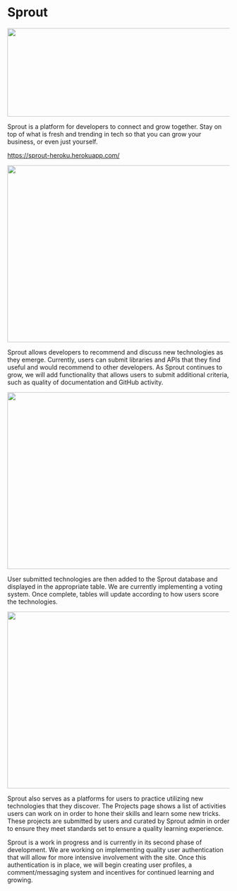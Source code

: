 

# Sprout

<img src="https://github.com/gggriffin/Sprout/blob/master/images/SproutTitle1.png?raw=true" width=1000px; height=200px;>

Sprout is a platform for developers to connect and grow together. Stay on top of what is fresh and trending in tech so that you can grow your business, or even just yourself.

https://sprout-heroku.herokuapp.com/

<img src="https://github.com/gggriffin/Sprout/blob/master/images/SproutContribute.png?raw=true" width=1000px; height=400px;>

Sprout allows developers to recommend and discuss new technologies as they emerge. Currently, users can submit libraries and APIs that they find useful and would recommend to other developers. As Sprout continues to grow, we will add functionality that allows users to submit additional criteria, such as quality of documentation and GitHub activity. 

<img src="https://github.com/gggriffin/Sprout/blob/master/images/SproutTable.png?raw=true" width=1000px; height=400px;>

User submitted technologies are then added to the Sprout database and displayed in the appropriate table. We are currently implementing a voting system. Once complete, tables will update according to how users score the technologies.

<img src="https://github.com/gggriffin/Sprout/blob/master/images/SproutProjects.png?raw=true" width=1000px; height=400px;> 

Sprout also serves as a platforms for users to practice utilizing new technologies that they discover. The Projects page shows a list of activities users can work on in order to hone their skills and learn some new tricks. These projects are submitted by users and curated by Sprout admin in order to ensure they meet standards set to ensure a quality learning experience.

Sprout is a work in progress and is currently in its second phase of development. We are working on implementing quality user authentication that will allow for more intensive involvement with the site. Once this authentication is in place, we will begin creating user profiles, a comment/messaging system and incentives for continued learning and growing. 

